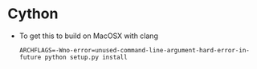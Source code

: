 # Cython

* To get this to build on MacOSX with clang
  ```shell
  ARCHFLAGS=-Wno-error=unused-command-line-argument-hard-error-in-future python setup.py install
  ```
